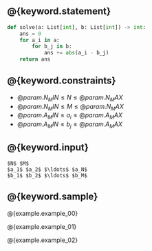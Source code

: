 ## @{keyword.statement}

``` python
def solve(a: List[int], b: List[int]) -> int:
    ans = 0
    for a_i in a:
        for b_j in b:
            ans += abs(a_i - b_j)
    return ans
```

## @{keyword.constraints}

- $@{param.N_MIN} \leq N \leq @{param.N_MAX}$
- $@{param.N_MIN} \leq M \leq @{param.N_MAX}$
- $@{param.A_MIN} \leq a_i \leq @{param.A_MAX}$
- $@{param.A_MIN} \leq b_j \leq @{param.A_MAX}$

## @{keyword.input}

```
$N$ $M$
$a_1$ $a_2$ $\ldots$ $a_N$
$b_1$ $b_2$ $\ldots$ $b_M$
```

## @{keyword.sample}

@{example.example_00}

@{example.example_01}

@{example.example_02}
